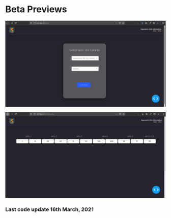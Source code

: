 # Beta Previews
![image](assets/screenshot.png)

![image](assets/malla-preview.png)

### Last code update 16th March, 2021
